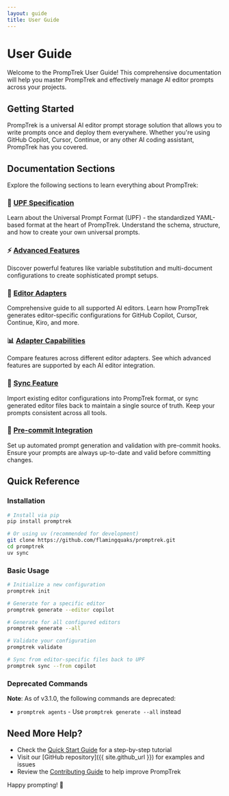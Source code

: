 ```yaml
---
layout: guide
title: User Guide
---
```


# User Guide

Welcome to the PrompTrek User Guide! This comprehensive documentation will help you master PrompTrek and effectively manage AI editor prompts across your projects.

## Getting Started

PrompTrek is a universal AI editor prompt storage solution that allows you to write prompts once and deploy them everywhere. Whether you're using GitHub Copilot, Cursor, Continue, or any other AI coding assistant, PrompTrek has you covered.

## Documentation Sections

Explore the following sections to learn everything about PrompTrek:

### 📘 [UPF Specification](user-guide/upf-specification.html)
Learn about the Universal Prompt Format (UPF) - the standardized YAML-based format at the heart of PrompTrek. Understand the schema, structure, and how to create your own universal prompts.

### ⚡ [Advanced Features](user-guide/advanced-features.html)
Discover powerful features like variable substitution and multi-document configurations to create sophisticated prompt setups.

### 🔌 [Editor Adapters](user-guide/adapters.html)
Comprehensive guide to all supported AI editors. Learn how PrompTrek generates editor-specific configurations for GitHub Copilot, Cursor, Continue, Kiro, and more.

### 📊 [Adapter Capabilities](user-guide/adapter-capabilities.html)
Compare features across different editor adapters. See which advanced features are supported by each AI editor integration.

### 🔄 [Sync Feature](user-guide/sync.html)
Import existing editor configurations into PrompTrek format, or sync generated editor files back to maintain a single source of truth. Keep your prompts consistent across all tools.

### 🔗 [Pre-commit Integration](user-guide/pre-commit.html)
Set up automated prompt generation and validation with pre-commit hooks. Ensure your prompts are always up-to-date and valid before committing changes.

## Quick Reference

### Installation

```bash
# Install via pip
pip install promptrek

# Or using uv (recommended for development)
git clone https://github.com/flamingquaks/promptrek.git
cd promptrek
uv sync
```

### Basic Usage

```bash
# Initialize a new configuration
promptrek init

# Generate for a specific editor
promptrek generate --editor copilot

# Generate for all configured editors
promptrek generate --all

# Validate your configuration
promptrek validate

# Sync from editor-specific files back to UPF
promptrek sync --from copilot
```

### Deprecated Commands

**Note**: As of v3.1.0, the following commands are deprecated:
- `promptrek agents` - Use `promptrek generate --all` instead

## Need More Help?

- Check the [Quick Start Guide](quick-start.html) for a step-by-step tutorial
- Visit our [GitHub repository]({{ site.github_url }}) for examples and issues
- Review the [Contributing Guide](contributing.html) to help improve PrompTrek

Happy prompting! 🚀
